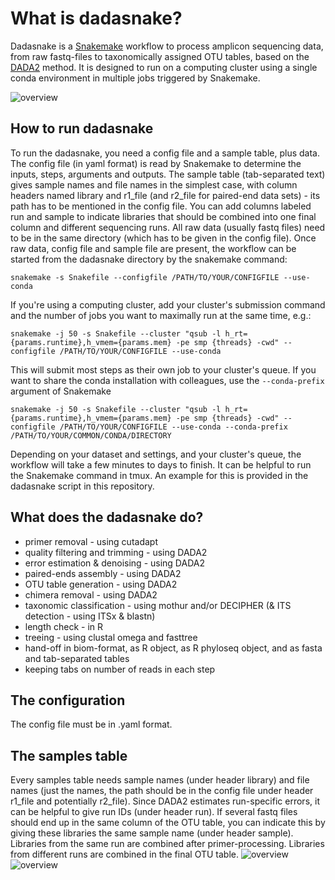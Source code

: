 # What is dadasnake?
Dadasnake is a [Snakemake](https://snakemake.readthedocs.io/en/stable/) workflow to process amplicon sequencing data, from raw fastq-files to taxonomically assigned OTU tables, based on the [DADA2](http://benjjneb.github.io/dada2/) method. It is designed to run on a computing cluster using a single conda environment in multiple jobs triggered by Snakemake.

![overview](https://github.com/a-h-b/dadasnake/blob/master/documentation/pipeline.png)

## How to run dadasnake
To run the dadasnake, you need a config file and a sample table, plus data. The config file (in yaml format) is read by Snakemake to determine the inputs, steps, arguments and outputs. The sample table (tab-separated text) gives sample names and file names in the simplest case, with column headers named library and r1_file (and r2_file for paired-end data sets) - its path has to be mentioned in the config file. You can add columns labeled run and sample to indicate libraries that should be combined into one final column and different sequencing runs. All raw data (usually fastq files) need to be in the same directory (which has to be given in the config file). 
Once raw data, config file and sample file are present, the workflow can be started from the dadasnake directory by the snakemake command:
```
snakemake -s Snakefile --configfile /PATH/TO/YOUR/CONFIGFILE --use-conda
```
If you're using a computing cluster, add your cluster's submission command and the number of jobs you want to maximally run at the same time, e.g.:
```
snakemake -j 50 -s Snakefile --cluster "qsub -l h_rt={params.runtime},h_vmem={params.mem} -pe smp {threads} -cwd" --configfile /PATH/TO/YOUR/CONFIGFILE --use-conda
```
This will submit most steps as their own job to your cluster's queue.
If you want to share the conda installation with colleagues, use the `--conda-prefix` argument of Snakemake
```
snakemake -j 50 -s Snakefile --cluster "qsub -l h_rt={params.runtime},h_vmem={params.mem} -pe smp {threads} -cwd" --configfile /PATH/TO/YOUR/CONFIGFILE --use-conda --conda-prefix /PATH/TO/YOUR/COMMON/CONDA/DIRECTORY
```
Depending on your dataset and settings, and your cluster's queue, the workflow will take a few minutes to days to finish. It can be helpful to run the Snakemake command in tmux. An example for this is provided in the dadasnake script in this repository.

## What does the dadasnake do?
* primer removal - using cutadapt
* quality filtering and trimming - using DADA2
* error estimation & denoising - using DADA2
* paired-ends assembly - using DADA2
* OTU table generation - using DADA2
* chimera removal - using DADA2
* taxonomic classification - using mothur and/or DECIPHER (& ITS detection - using ITSx & blastn)
* length check - in R
* treeing - using clustal omega and fasttree
* hand-off in biom-format, as R object, as R phyloseq object, and as fasta and tab-separated tables
* keeping tabs on number of reads in each step

## The configuration
The config file must be in .yaml format. 

## The samples table
Every samples table needs sample names (under header library) and file names (just the names, the path should be in the config file under header r1_file and potentially r2_file). Since DADA2 estimates run-specific errors, it can be helpful to give run IDs (under header run). If several fastq files should end up in the same column of the OTU table, you can indicate this by giving these libraries the same sample name (under header sample). Libraries from the same run are combined after primer-processing. Libraries from different runs are combined in the final OTU table.
![overview](https://github.com/a-h-b/dadasnake/blob/master/documentation/samples_ex1.png)
![overview](https://github.com/a-h-b/dadasnake/blob/master/documentation/samples_ex2.png)
